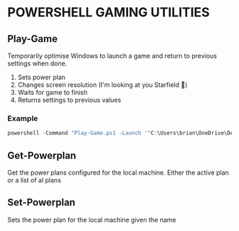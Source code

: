# POWERSHELL GAMING UTILITIES

## Play-Game
Temporarily optimise Windows to launch a game and return to previous settings when done.

1. Sets power plan
2. Changes screen resolution (I'm looking at you Starfield 👀)
3. Waits for game to finish
4. Returns settings to previous values

### Example
```powershell
powershell -Command "Play-Game.ps1 -Launch '"C:\Users\brian\OneDrive\Desktop\Starfield.lnk"' -Name 'Starfield' -Plan 'GameTurbo (High Performance)' -Wait 10 -Width 1920 -Height 1080 -Trace"
```

## Get-Powerplan
Get the power plans configured for the local machine. Either the active  plan or a list of al plans

## Set-Powerplan
Sets the power plan for the local machine given the name